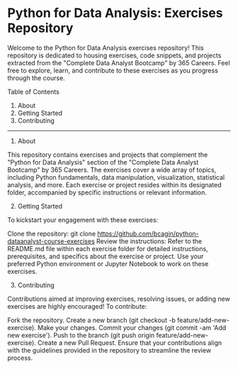 # Python for Data Analysis: Exercises Repository

Welcome to the Python for Data Analysis exercises repository! This repository is dedicated to housing exercises, code snippets, and projects extracted from the "Complete Data Analyst Bootcamp" by 365 Careers. Feel free to explore, learn, and contribute to these exercises as you progress through the course.

Table of Contents

1) About
2) Getting Started
3) Contributing
-------------
1) About

This repository contains exercises and projects that complement the "Python for Data Analysis" section of the "Complete Data Analyst Bootcamp" by 365 Careers. The exercises cover a wide array of topics, including Python fundamentals, data manipulation, visualization, statistical analysis, and more. Each exercise or project resides within its designated folder, accompanied by specific instructions or relevant information.

2) Getting Started

To kickstart your engagement with these exercises:

Clone the repository: git clone https://github.com/bcagin/python-dataanalyst-course-exercises
Review the instructions: Refer to the README.md file within each exercise folder for detailed instructions, prerequisites, and specifics about the exercise or project.
Use your preferred Python environment or Jupyter Notebook to work on these exercises.

3) Contributing

Contributions aimed at improving exercises, resolving issues, or adding new exercises are highly encouraged! To contribute:

Fork the repository.
Create a new branch (git checkout -b feature/add-new-exercise).
Make your changes.
Commit your changes (git commit -am 'Add new exercise').
Push to the branch (git push origin feature/add-new-exercise).
Create a new Pull Request.
Ensure that your contributions align with the guidelines provided in the repository to streamline the review process.
